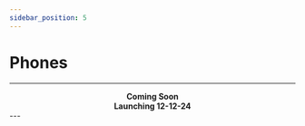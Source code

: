```yaml
---
sidebar_position: 5
---
```


# Phones

---

<div align="center">
  <strong>Coming Soon</strong>
</div>
<div align="center">
  <strong>Launching 12-12-24</strong>
</div>
---